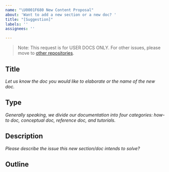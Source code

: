 ```yaml
---
name: "\U0001F680 New Content Proposal"
about: 'Want to add a new section or a new doc? '
title: "[Suggestion]"
labels: ''
assignees: ''

---
```


> Note: This request is for USER DOCS ONLY.
> For other issues, please move to [other repositories](https://github.com/milvus-io/).

## Title
*Let us know the doc you would like to elaborate or the name of the new doc.*

## Type 
*Generally speaking, we divide our documentation into four categories: how-to doc, conceptual doc, reference doc, and tutorials.*

## Description
*Please describe the issue this new section/doc intends to solve?*

## Outline
